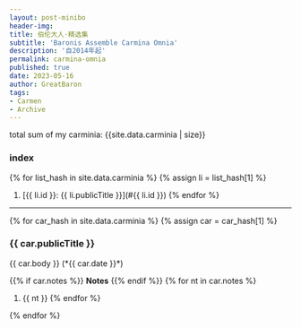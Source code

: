 ```yaml
---
layout: post-minibo
header-img: 
title: 伯伦大人·精选集
subtitle: 'Baronis Assemble Carmina Omnia'
description: '自2014年起'
permalink: carmina-omnia
published: true
date: 2023-05-16
author: GreatBaron
tags:
- Carmen
- Archive
---
```


total sum of my carminia: {{site.data.carminia | size}}


### index
{% for list_hash in site.data.carminia %}
{% assign li = list_hash[1] %}
1. [{{ li.id }}: {{ li.publicTitle }}](#{{ li.id }})
{% endfor %}
---

{% for car_hash in site.data.carminia %}
{% assign car = car_hash[1] %}
<h3 id="{{ car.id }}">{{ car.publicTitle }}</h3>
{{ car.body }}  
(*{{ car.date }}*)

{{% if car.notes %}}
**Notes**
{{% endif %}}
{% for nt in car.notes  %}
1. {{ nt }}
{% endfor %}
<!--
{{ car.log }}
-->
{% endfor %}
<p></p>
